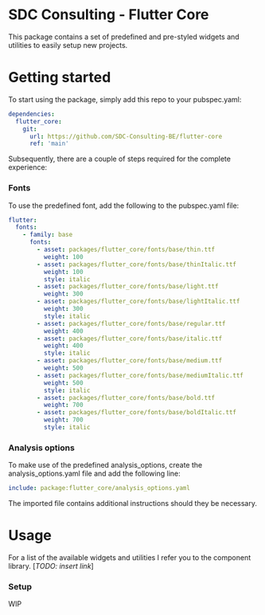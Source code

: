 # SDC Consulting - Flutter Core

This package contains a set of predefined and pre-styled widgets and utilities to easily setup new projects.

# Getting started

To start using the package, simply add this repo to your pubspec.yaml:

```yaml
dependencies:
  flutter_core:
    git:
      url: https://github.com/SDC-Consulting-BE/flutter-core
      ref: 'main'
```

Subsequently, there are a couple of steps required for the complete experience:

### Fonts

To use the predefined font, add the following to the pubspec.yaml file:

```yaml
flutter:
  fonts:
    - family: base
      fonts:
        - asset: packages/flutter_core/fonts/base/thin.ttf
          weight: 100
        - asset: packages/flutter_core/fonts/base/thinItalic.ttf
          weight: 100
          style: italic
        - asset: packages/flutter_core/fonts/base/light.ttf
          weight: 300
        - asset: packages/flutter_core/fonts/base/lightItalic.ttf
          weight: 300
          style: italic
        - asset: packages/flutter_core/fonts/base/regular.ttf
          weight: 400
        - asset: packages/flutter_core/fonts/base/italic.ttf
          weight: 400
          style: italic
        - asset: packages/flutter_core/fonts/base/medium.ttf
          weight: 500
        - asset: packages/flutter_core/fonts/base/mediumItalic.ttf
          weight: 500
          style: italic
        - asset: packages/flutter_core/fonts/base/bold.ttf
          weight: 700
        - asset: packages/flutter_core/fonts/base/boldItalic.ttf
          weight: 700
          style: italic
```

### Analysis options

To make use of the predefined analysis_options, create the analysis_options.yaml file and add the following line:

```yaml
include: package:flutter_core/analysis_options.yaml
```

The imported file contains additional instructions should they be necessary.

# Usage

For a list of the available widgets and utilities I refer you to the component library. [*TODO: insert link*]

### Setup

WIP